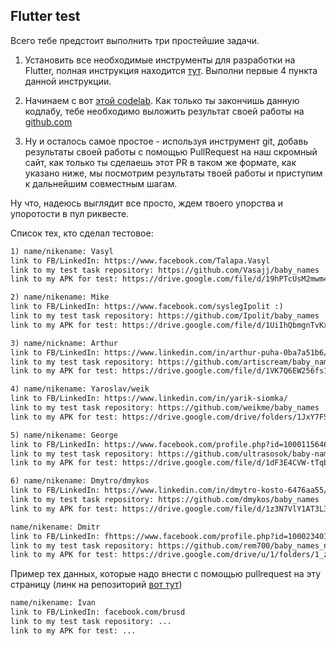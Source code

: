 ## Flutter test

Всего тебе предстоит выполнить три простейшие задачи.

1. Установить все необходимые инструменты для разработки на Flutter, полная инструкция находится [тут](https://flutter.dev/docs/get-started/install). Выполни первые 4 пункта данной инструкции.

2. Начинаем с вот [этой codelab](https://codelabs.developers.google.com/codelabs/flutter-firebase/index.html#0). Как только ты закончишь данную кодлабу, тебе необходимо выложить результат своей работы на [github.com](http://github.com/) 

3. Ну и осталось самое простое - используя инструмент git, добавь результаты своей работы с помощью PullRequest на наш скромный сайт, как только ты сделаешь этот PR в таком же формате, как указано ниже, мы посмотрим результаты твоей работы и приступим к дальнейшим совместным шагам.

Ну что, надеюсь выглядит все просто, ждем твоего упорства и упоротости в пул риквесте.

Список тех, кто сделал тестовое:

```markdown
1) name/nikename: Vasyl
link to FB/LinkedIn: https://www.facebook.com/Talapa.Vasyl	
link to my test task repository: https://github.com/Vasajj/baby_names	
link to my APK for test: https://drive.google.com/file/d/19hPTcUsM2mwm4P-JyGBhTJEEtKQctrL8/view?usp=sharing

2) name/nikename: Mike
link to FB/LinkedIn: https://www.facebook.com/syslegIpolit :)
link to my test task repository: https://github.com/Ipolit/baby_names
link to my APK for test: https://drive.google.com/file/d/1UiIhQbmgnTvKxZZ4XHxyY9-s0oam4oDp/view?usp=sharing

3) name/nickname: Arthur
link to FB/LinkedIn: https://www.linkedin.com/in/arthur-puha-0ba7a51b6/ 
link to my test task repository: https://github.com/artiscream/baby_names_chooser 
link to my APK for test: https://drive.google.com/file/d/1VK7Q6EW256fs1RYlxTRTYiOD0MiwYbBM/view?usp=sharing

4) name/nikename: Yaroslav/weik
link to FB/LinkedIn: https://www.linkedin.com/in/yarik-siomka/
link to my test task repository: https://github.com/weikme/baby_names
link to my APK for test: https://drive.google.com/drive/folders/1JxY7FSaCWaSSlWKjCGAxV3Z49sfLcmL1?usp=sharing

5) name/nikename: George
link to FB/LinkedIn: https://www.facebook.com/profile.php?id=100011564612676
link to my test task repository: https://github.com/ultrasosok/baby-names-app.git
link to my APK for test: https://drive.google.com/file/d/1dF3E4CVW-tTqbIHaV2Pzst46S1VzUTQ2/view?usp=sharing

6) name/nikename: Dmytro/dmykos
link to FB/LinkedIn: https://www.linkedin.com/in/dmytro-kosto-6476aa55/
link to my test task repository: https://github.com/dmykos/baby_names
link to my APK for test: https://drive.google.com/file/d/1z3N7VlY1AT3L37QH_Ae9966vvAmQSvk8/view?usp=sharing

name/nikename: Dmitr
link to FB/LinkedIn: fhttps://www.facebook.com/profile.php?id=100023401837698
link to my test task repository: https://github.com/rem700/baby_names_new.git
link to my APK for test: https://drive.google.com/drive/u/1/folders/1_zZQwGL2ilL_fy3g4cMIn7Cp19h_GtWx

```

Пример тех данных, которые надо внести с помощью pullrequest на эту страницу (линк на репозиторий [вот тут](https://github.com/Crutch-and-Rake-Uzhhorod/main))

```markdown
name/nikename: Ivan
link to FB/LinkedIn: facebook.com/brusd
link to my test task repository: ...
link to my APK for test: ...
```
